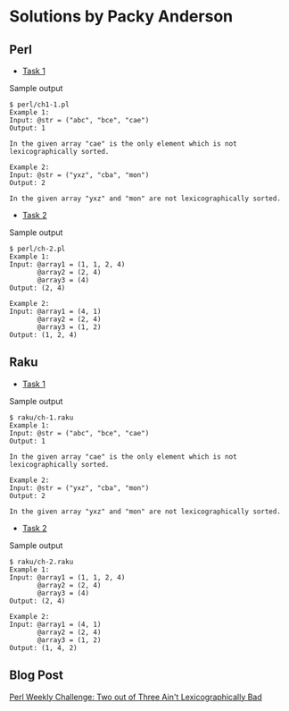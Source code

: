 # Solutions by Packy Anderson

## Perl

* [Task 1](perl/ch-1.pl)

Sample output
```
$ perl/ch1-1.pl
Example 1:
Input: @str = ("abc", "bce", "cae")
Output: 1

In the given array "cae" is the only element which is not lexicographically sorted.

Example 2:
Input: @str = ("yxz", "cba", "mon")
Output: 2

In the given array "yxz" and "mon" are not lexicographically sorted.
```
* [Task 2](perl/ch-2.pl)

Sample output
```
$ perl/ch-2.pl
Example 1:
Input: @array1 = (1, 1, 2, 4)
       @array2 = (2, 4)
       @array3 = (4)
Output: (2, 4)

Example 2:
Input: @array1 = (4, 1)
       @array2 = (2, 4)
       @array3 = (1, 2)
Output: (1, 2, 4)
```

## Raku

* [Task 1](raku/ch-1.raku)

Sample output
```
$ raku/ch-1.raku
Example 1:
Input: @str = ("abc", "bce", "cae")
Output: 1

In the given array "cae" is the only element which is not lexicographically sorted.

Example 2:
Input: @str = ("yxz", "cba", "mon")
Output: 2

In the given array "yxz" and "mon" are not lexicographically sorted.
```

* [Task 2](raku/ch-2.raku)

Sample output
```
$ raku/ch-2.raku
Example 1:
Input: @array1 = (1, 1, 2, 4)
       @array2 = (2, 4)
       @array3 = (4)
Output: (2, 4)

Example 2:
Input: @array1 = (4, 1)
       @array2 = (2, 4)
       @array3 = (1, 2)
Output: (1, 4, 2)
```

## Blog Post

[Perl Weekly Challenge: Two out of Three Ain't Lexicographically Bad](http://packy.dardan.com/2023/08/07/perl-weekly-challenge-two-out-of-three-aint-lexicographically-bad/)